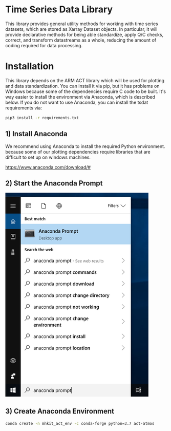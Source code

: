 # Time Series Data Library
This library provides general utility methods for working with 
time series datasets, which are stored as Xarray Dataset objects.
In particular, it will provide declarative methods for being able
standardize, apply Q/C checks, correct, and transform datastreams
as a whole, reducing the amount of coding required for data
processing.

# Installation
This library depends on the ARM ACT library which will be used
for plotting and data standardization.  You can install it via
pip, but it has problems on Windows because some of the 
dependencies require C code to be built.  It's way easier to 
install the environment via Anaconda, which is described below.
If you do not want to use Anaconda, you can install the tsdat
requirements via:

```bash
pip3 install -r requirements.txt
```

## 1) Install Anaconda
We recommend using Anaconda to install the required Python environment.
because some of our plotting dependencies
require libraries that are difficult to set up on windows machines.

https://www.anaconda.com/download/#


## 2) Start the Anaconda Prompt
![image info](./doc/win-anaconda-prompt2.png)

## 3) Create Anaconda Environment
```bash
conda create -n mhkit_act_env -c conda-forge python=3.7 act-atmos
```
